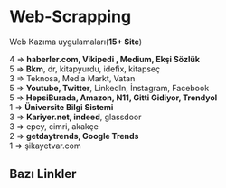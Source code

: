 # Web-Scrapping
 Web Kazıma uygulamaları(**15+ Site**)<br>
 
4 => **haberler.com, Vikipedi , Medium, Ekşi Sözlük** <br>
5 => **Bkm**, dr, kitapyurdu, idefix, kitapseç <br>
3 => Teknosa, Media Markt, Vatan <br>
5 => **Youtube, Twitter**, LinkedIn, İnstagram, Facebook <br>
5 => **HepsiBurada, Amazon, N11, Gitti Gidiyor, Trendyol**  <br>
1 => **Üniversite Bilgi Sistemi**<br>
3 => **Kariyer.net, indeed**, glassdoor <br>
3 => epey, cimri, akakçe <br>
2 => **getdaytrends, Google Trends** <br>
1 => şikayetvar.com <br>

## Bazı Linkler 
